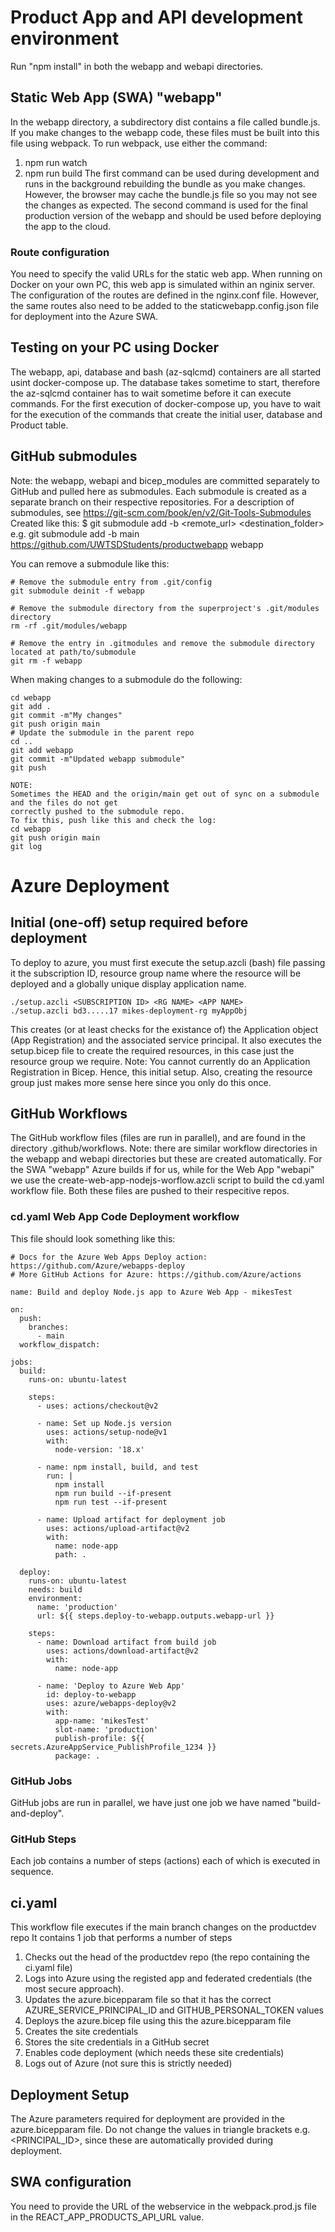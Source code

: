 # Product App and API development environment
Run "npm install" in both the webapp and webapi directories.
## Static Web App (SWA) "webapp"
In the webapp directory, a subdirectory dist contains a file called bundle.js.
If you make changes to the webapp code, these files must be built into this file using webpack.
To run webpack, use either the command:
1. npm run watch
2. npm run build
The first command can be used during development and runs in the background rebuilding the bundle as you make changes. However, the browser may cache the bundle.js file so you may not see the changes as expected.
The second command is used for the final production version of the webapp and should be used before deploying the app to the cloud.
### Route configuration
You need to specify the valid URLs for the static web app.
When running on Docker on your own PC, this web app is simulated within an nginix server. The configuration of the routes are defined in the nginx.conf file. However, the same routes also need to be added to the staticwebapp.config.json file for deployment into the Azure SWA.

## Testing on your PC using Docker
The webapp, api, database and bash (az-sqlcmd) containers are all started usint docker-compose up.
The database takes sometime to start, therefore the az-sqlcmd container has to wait sometime before it can execute commands.
For the first execution of docker-compose up, you have to wait for the execution of the commands that create the initial user, database
and Product table.

## GitHub submodules
Note: the webapp, webapi and bicep_modules are committed separately to GitHub and pulled here as submodules.
Each submodule is created as a separate branch on their respective repositories.
For a description of submodules, see https://git-scm.com/book/en/v2/Git-Tools-Submodules
Created like this:
$ git submodule add -b <branch> <remote_url> <destination_folder>
e.g. git submodule add -b main https://github.com/UWTSDStudents/productwebapp webapp

You can remove a submodule like this:
```
# Remove the submodule entry from .git/config
git submodule deinit -f webapp

# Remove the submodule directory from the superproject's .git/modules directory
rm -rf .git/modules/webapp

# Remove the entry in .gitmodules and remove the submodule directory located at path/to/submodule
git rm -f webapp
```
When making changes to a submodule do the following:
```
cd webapp
git add .
git commit -m"My changes"
git push origin main
# Update the submodule in the parent repo
cd ..
git add webapp
git commit -m"Updated webapp submodule"
git push

NOTE:
Sometimes the HEAD and the origin/main get out of sync on a submodule and the files do not get
correctly pushed to the submodule repo.
To fix this, push like this and check the log:
cd webapp
git push origin main
git log
```
# Azure Deployment
## Initial (one-off) setup required before deployment
To deploy to azure, you must first execute the setup.azcli (bash) file passing it the subscription ID, resource group name where the resource will be deployed and a globally unique display application name.
```
./setup.azcli <SUBSCRIPTION ID> <RG NAME> <APP NAME>
./setup.azcli bd3.....17 mikes-deployment-rg myAppObj
```
This creates (or at least checks for the existance of) the Application object (App Registration) and the associated service principal. It also executes the setup.bicep file to create the required resources, in this case just the resource group we require.
Note: You cannot currently do an Application Registration in Bicep. Hence, this initial setup. Also, creating the resource group just makes more sense here since you only do this once.
## GitHub Workflows
The GitHub workflow files (files are run in parallel), and are found in the directory .github/workflows.
Note: there are similar workflow directories in the webapp and webapi directories but these are created automatically. For the SWA "webapp" Azure builds if for us, while for the Web App "webapi" we use the create-web-app-nodejs-worflow.azcli script to build the cd.yaml workflow file. Both these files are pushed to their respecitive repos.
### cd.yaml Web App Code Deployment workflow
This file should look something like this:
```
# Docs for the Azure Web Apps Deploy action: https://github.com/Azure/webapps-deploy
# More GitHub Actions for Azure: https://github.com/Azure/actions

name: Build and deploy Node.js app to Azure Web App - mikesTest

on:
  push:
    branches:
      - main
  workflow_dispatch:

jobs:
  build:
    runs-on: ubuntu-latest

    steps:
      - uses: actions/checkout@v2

      - name: Set up Node.js version
        uses: actions/setup-node@v1
        with:
          node-version: '18.x'

      - name: npm install, build, and test
        run: |
          npm install
          npm run build --if-present
          npm run test --if-present

      - name: Upload artifact for deployment job
        uses: actions/upload-artifact@v2
        with:
          name: node-app
          path: .

  deploy:
    runs-on: ubuntu-latest
    needs: build
    environment:
      name: 'production'
      url: ${{ steps.deploy-to-webapp.outputs.webapp-url }}

    steps:
      - name: Download artifact from build job
        uses: actions/download-artifact@v2
        with:
          name: node-app

      - name: 'Deploy to Azure Web App'
        id: deploy-to-webapp
        uses: azure/webapps-deploy@v2
        with:
          app-name: 'mikesTest'
          slot-name: 'production'
          publish-profile: ${{ secrets.AzureAppService_PublishProfile_1234 }}
          package: .
```
### GitHub Jobs
GitHub jobs are run in parallel, we have just one job we have named "build-and-deploy".
### GitHub Steps
Each job contains a number of steps (actions) each of which is executed in sequence.
## ci.yaml
This workflow file executes if the main branch changes on the productdev repo
It contains 1 job that performs a number of steps
1. Checks out the head of the productdev repo (the repo containing the ci.yaml file)
2. Logs into Azure using the registed app and federated credentials (the most secure approach).
3. Updates the azure.bicepparam file so that it has the correct AZURE_SERVICE_PRINCIPAL_ID and GITHUB_PERSONAL_TOKEN values
4. Deploys the azure.bicep file using this the azure.bicepparam file
5. Creates the site credentials
5. Stores the site credentials in a GitHub secret
6. Enables code deployment (which needs these site credentials)
7. Logs out of Azure (not sure this is strictly needed)
## Deployment Setup
The Azure parameters required for deployment are provided in the azure.bicepparam file.
Do not change the values in triangle brackets e.g. <PRINCIPAL_ID>, since these are automatically provided during deployment.
## SWA configuration
You need to provide the URL of the webservice in the webpack.prod.js file in the REACT_APP_PRODUCTS_API_URL value.